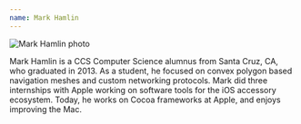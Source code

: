```yaml
---
name: Mark Hamlin
---
```


![Mark Hamlin photo](hamlin_mark.jpg)

Mark Hamlin is a CCS Computer Science alumnus from Santa Cruz, CA, who graduated in 2013. As a student, he focused on convex polygon based navigation meshes and custom networking protocols. Mark did three internships with Apple working on software tools for the iOS accessory ecosystem. Today, he works on Cocoa frameworks at Apple, and enjoys improving the Mac.

